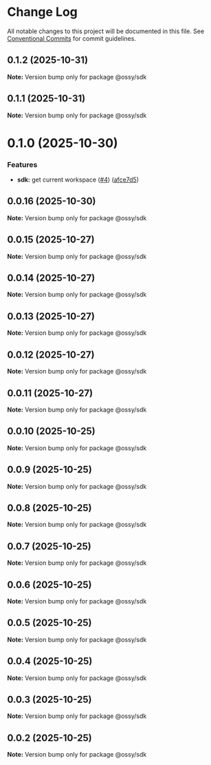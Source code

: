 # Change Log

All notable changes to this project will be documented in this file.
See [Conventional Commits](https://conventionalcommits.org) for commit guidelines.

## 0.1.2 (2025-10-31)

**Note:** Version bump only for package @ossy/sdk





## 0.1.1 (2025-10-31)

**Note:** Version bump only for package @ossy/sdk





# 0.1.0 (2025-10-30)


### Features

* **sdk:** get current workspace ([#4](https://github.com/ossy-se/packages/issues/4)) ([afce7d5](https://github.com/ossy-se/packages/commit/afce7d5787af42691f62c9eba672ea1be000e19e))





## 0.0.16 (2025-10-30)

**Note:** Version bump only for package @ossy/sdk





## 0.0.15 (2025-10-27)

**Note:** Version bump only for package @ossy/sdk





## 0.0.14 (2025-10-27)

**Note:** Version bump only for package @ossy/sdk





## 0.0.13 (2025-10-27)

**Note:** Version bump only for package @ossy/sdk





## 0.0.12 (2025-10-27)

**Note:** Version bump only for package @ossy/sdk





## 0.0.11 (2025-10-27)

**Note:** Version bump only for package @ossy/sdk





## 0.0.10 (2025-10-25)

**Note:** Version bump only for package @ossy/sdk





## 0.0.9 (2025-10-25)

**Note:** Version bump only for package @ossy/sdk





## 0.0.8 (2025-10-25)

**Note:** Version bump only for package @ossy/sdk





## 0.0.7 (2025-10-25)

**Note:** Version bump only for package @ossy/sdk





## 0.0.6 (2025-10-25)

**Note:** Version bump only for package @ossy/sdk





## 0.0.5 (2025-10-25)

**Note:** Version bump only for package @ossy/sdk





## 0.0.4 (2025-10-25)

**Note:** Version bump only for package @ossy/sdk





## 0.0.3 (2025-10-25)

**Note:** Version bump only for package @ossy/sdk





## 0.0.2 (2025-10-25)

**Note:** Version bump only for package @ossy/sdk
